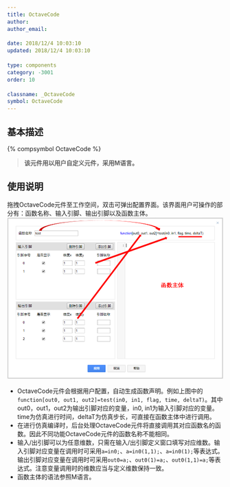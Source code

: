 ```yaml
---
title: OctaveCode
author: 
author_email:

date: 2018/12/4 10:03:10
updated: 2018/12/4 10:03:10

type: components
category: -3001
order: 10

classname: _OctaveCode
symbol: OctaveCode
---
```

## 基本描述
{% compsymbol OctaveCode %}

> **该元件用以用户自定义元件，采用M语言。**

## 使用说明

拖拽OctaveCode元件至工作空间，双击可弹出配置界面。该界面用户可操作的部分有：函数名称、输入引脚、输出引脚以及函数主体。
![控制框图](comp_OctaveCode/octave.png)
+ OctaveCode元件会根据用户配置，自动生成函数声明。例如上图中的`function[out0, out1, out2]=test(in0, in1, flag, time, deltaT)`。其中out0，out1，out2为输出引脚对应的变量，in0, in1为输入引脚对应的变量。time为仿真进行时间，deltaT为仿真步长，可直接在函数主体中进行调用。
+ 在进行仿真编译时，后台处理OctaveCode元件将直接调用其对应函数名的函数。因此不同功能OctaveCode元件的函数名称不能相同。
+ 输入/出引脚可以为任意维数，只需在输入/出引脚定义窗口填写对应维数。输入引脚对应变量在调用时可采用`a=in0;`、`a=in0(1,1);`、`a=in0(1);`等表达式。输出引脚对应变量在调用时可采用`out0=a;`、`out0(1)=a;`、`out0(1,1)=a;`等表达式。注意变量调用时的维数应当与定义维数保持一致。
+ 函数主体的语法参照M语言。